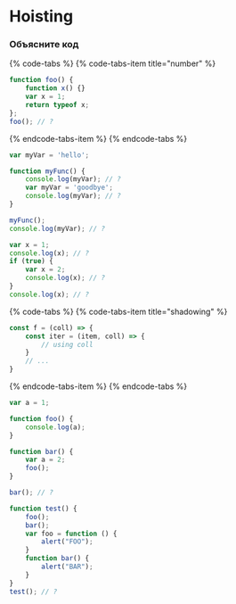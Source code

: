 # Hoisting

### Объясните код

{% code-tabs %}
{% code-tabs-item title="number" %}
```javascript
function foo() {
    function x() {}
    var x = 1;
    return typeof x;
};
foo(); // ?
```
{% endcode-tabs-item %}
{% endcode-tabs %}

```javascript
var myVar = 'hello';

function myFunc() {
    console.log(myVar); // ?
    var myVar = 'goodbye';
    console.log(myVar); // ?
}

myFunc();
console.log(myVar); // ?
```

```javascript
var x = 1; 
console.log(x); // ?
if (true) { 
    var x = 2; 
    console.log(x); // ?
} 
console.log(x); // ?
```

{% code-tabs %}
{% code-tabs-item title="shadowing" %}
```javascript
const f = (coll) => {
    const iter = (item, coll) => {
        // using coll
    }
    // ...
}
```
{% endcode-tabs-item %}
{% endcode-tabs %}

```javascript
var a = 1;

function foo() {
	console.log(a);
}

function bar() {
    var a = 2;
    foo();
}

bar(); // ?
```

```javascript
function test() { 
    foo();
    bar();
    var foo = function () {
        alert("FOO"); 
    } 
    function bar() {
        alert("BAR"); 
    } 
} 
test(); // ?
```

